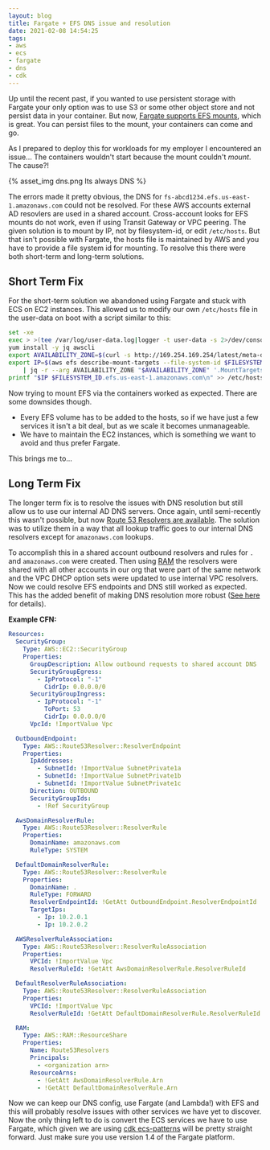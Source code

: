 ```yaml
---
layout: blog
title: Fargate + EFS DNS issue and resolution
date: 2021-02-08 14:54:25
tags:
- aws
- ecs
- fargate
- dns
- cdk
---
```


Up until the recent past, if you wanted to use persistent storage with Fargate your only option was to use S3 or some other object store and not persist data in your container. But now, [Fargate supports EFS mounts](https://aws.amazon.com/about-aws/whats-new/2020/04/amazon-ecs-aws-fargate-support-amazon-efs-filesystems-generally-available/), which is great. You can persist files to the mount, your containers can come and go.

As I prepared to deploy this for workloads for my employer I encountered an issue... The containers wouldn't start because the mount couldn't _mount_. The cause?!

{% asset_img dns.png Its always DNS %}

The errors made it pretty obvious, the DNS for `fs-abcd1234.efs.us-east-1.amazonaws.com` could not be resolved. For these AWS accounts external AD resovlers are used in a shared account. Cross-account looks for EFS mounts do not work, even if using Transit Gateway or VPC peering. The given solution is to mount by IP, not by filesystem-id, or edit `/etc/hosts`. But that isn't possible with Fargate, the hosts file is maintained by AWS and you have to provide a file system id for mounting. To resolve this there were both short-term and long-term solutions.

## Short Term Fix

For the short-term solution we abandoned using Fargate and stuck with ECS on EC2 instances. This allowed us to modify our own `/etc/hosts` file in the user-data on boot with a script similar to this:

```bash
set -xe
exec > >(tee /var/log/user-data.log|logger -t user-data -s 2>/dev/console) 2>&1
yum install -y jq awscli
export AVAILABILITY_ZONE=$(curl -s http://169.254.169.254/latest/meta-data/placement/availability-zone)
export IP=$(aws efs describe-mount-targets --file-system-id $FILESYSTEM_ID --region us-east-1 \
    | jq -r --arg AVAILABILITY_ZONE "$AVAILABILITY_ZONE" '.MountTargets[] | select(.AvailabilityZoneName==$AVAILABILITY_ZONE).IpAddress')
printf "$IP $FILESYSTEM_ID.efs.us-east-1.amazonaws.com\n" >> /etc/hosts
```

Now trying to mount EFS via the containers worked as expected. There are some downsides though.

* Every EFS volume has to be added to the hosts, so if we have just a few services it isn't a bit deal, but as we scale it becomes unmanageable.
* We have to maintain the EC2 instances, which is something we want to avoid and thus prefer Fargate.

This brings me to...

## Long Term Fix

The longer term fix is to resolve the issues with DNS resolution but still allow us to use our internal AD DNS servers. Once again, until semi-recently this wasn't possible, but now [Route 53 Resolvers are available](https://aws.amazon.com/about-aws/whats-new/2018/11/amazon-route-53-announces-resolver-with-support-for-dns-resolution-over-direct-connect-and-vpn/).
The solution was to utilize them in a way that all lookup traffic goes to our internal DNS resolvers except for `amazonaws.com` lookups.

To accomplish this in a shared account outbound resolvers and rules for `.` and `amazonaws.com` were created. Then using [RAM](https://docs.aws.amazon.com/ram/latest/userguide/what-is.html) the resolvers were shared with all other accounts in our org that were part of the same network and the VPC DHCP option sets were updated to use internal VPC resolvers. Now we could resolve EFS endpoints and DNS still worked as expected. This has the added benefit of making DNS resolution more robust ([See here](https://www.youtube.com/watch?v=_Z5jAs2gvPA) for details).

**Example CFN:**

```yaml
Resources:
  SecurityGroup:
    Type: AWS::EC2::SecurityGroup
    Properties:
      GroupDescription: Allow outbound requests to shared account DNS
      SecurityGroupEgress:
        - IpProtocol: "-1"
          CidrIp: 0.0.0.0/0
      SecurityGroupIngress:
        - IpProtocol: "-1"
          ToPort: 53
          CidrIp: 0.0.0.0/0
      VpcId: !ImportValue Vpc

  OutboundEndpoint:
    Type: AWS::Route53Resolver::ResolverEndpoint
    Properties:
      IpAddresses:
        - SubnetId: !ImportValue SubnetPrivate1a
        - SubnetId: !ImportValue SubnetPrivate1b
        - SubnetId: !ImportValue SubnetPrivate1c
      Direction: OUTBOUND
      SecurityGroupIds:
        - !Ref SecurityGroup

  AwsDomainResolverRule:
    Type: AWS::Route53Resolver::ResolverRule
    Properties:
      DomainName: amazonaws.com
      RuleType: SYSTEM

  DefaultDomainResolverRule:
    Type: AWS::Route53Resolver::ResolverRule
    Properties:
      DomainName: .
      RuleType: FORWARD
      ResolverEndpointId: !GetAtt OutboundEndpoint.ResolverEndpointId
      TargetIps:
        - Ip: 10.2.0.1
        - Ip: 10.2.0.2

  AWSResolverRuleAssociation:
    Type: AWS::Route53Resolver::ResolverRuleAssociation
    Properties:
      VPCId: !ImportValue Vpc
      ResolverRuleId: !GetAtt AwsDomainResolverRule.ResolverRuleId

  DefaultResolverRuleAssociation:
    Type: AWS::Route53Resolver::ResolverRuleAssociation
    Properties:
      VPCId: !ImportValue Vpc
      ResolverRuleId: !GetAtt DefaultDomainResolverRule.ResolverRuleId

  RAM:
    Type: AWS::RAM::ResourceShare
    Properties:
      Name: Route53Resolvers
      Principals:
        - <organization arn>
      ResourceArns:
        - !GetAtt AwsDomainResolverRule.Arn
        - !GetAtt DefaultDomainResolverRule.Arn
```

Now we can keep our DNS config, use Fargate (and Lambda!) with EFS and this will probably resolve issues with other services we have yet to discover. Now the only thing left to do is convert the ECS services we have to use Fargate, which given we are using [cdk ecs-patterns](https://docs.aws.amazon.com/cdk/api/latest/docs/aws-ecs-patterns-readme.html) will be pretty straight forward. Just make sure you use version 1.4 of the Fargate platform.
